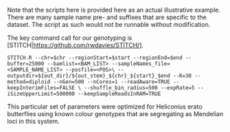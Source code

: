 Note that the scripts here is provided here as an actual illustrative example. 
There are many sample name pre- and suffixes that are specific to the dataset. The script as such would not be runnable without modification.

The key command call for our genotyping is [STITCH|https://github.com/rwdavies/STITCH/]. 

`STITCH.R --chr=$chr --regionStart=$start --regionEnd=$end --buffer=25000 --bamlist=<BAM_LIST> --sampleNames_file=<SAMPLE_NAME_LIST> --posfile=<POS>\
--outputdir=${out_dir}/${out_stem}_${chr}_${start}_$end --K=30 --method=diploid --nGen=500 --nCores=1 --readAware=TRUE --keepInterimFiles=FALSE \
--shuffle_bin_radius=500 --expRate=5 --iSizeUpperLimit=500000 --keepSampleReadsInRAM=TRUE`

This particular set of parameters were optimized for Heliconius erato butterflies using known colour genotypes that are segregating as Mendelian loci in this system.
